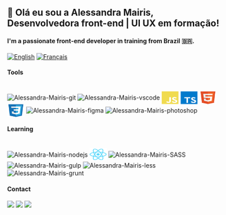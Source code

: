 ## 👋 Olá eu sou a Alessandra Mairis, Desenvolvedora front-end | UI UX em formação!


#### I'm a passionate front-end developer in training from Brazil 🇧🇷.
[![English](https://img.shields.io/badge/English-Intermediary-orange)](https://www.example.com)
[![Français](https://img.shields.io/badge/Français-Intermédiaire-orange)](https://www.example.com)


   ####   Tools
     
<div style="display: inline_block"><br>
   
   <img align="center" alt="Alessandra-Mairis-git" height="30" width="40" src="https://cdn.jsdelivr.net/gh/devicons/devicon@latest/icons/git/git-original-wordmark.svg" />
   <img align="center" alt="Alessandra-Mairis-vscode" height="30" width="40" src="https://cdn.jsdelivr.net/gh/devicons/devicon@latest/icons/vscode/vscode-original.svg" /> 
    <img align="center" alt="Alessandra-Mairis-javascript" height="30" width="40" src="https://raw.githubusercontent.com/devicons/devicon/master/icons/javascript/javascript-plain.svg"/>
  <img align="center" alt="Alessandra-Mairis-Ts" height="30" width="40" src="https://raw.githubusercontent.com/devicons/devicon/master/icons/typescript/typescript-plain.svg"/>
  <img align="center" alt="Alessandra-Mairis-HTML" height="30" width="40" src="https://raw.githubusercontent.com/devicons/devicon/master/icons/html5/html5-original.svg"/>
  <img align="center" alt="Alessandra-Mairis-CSS" height="30" width="40" src="https://raw.githubusercontent.com/devicons/devicon/master/icons/css3/css3-original.svg"/>
   <img align="center" alt="Alessandra-Mairis-figma" height="30" width="40" src="https://cdn.jsdelivr.net/gh/devicons/devicon@latest/icons/figma/figma-original.svg" />
   <img align="center" alt="Alessandra-Mairis-photoshop" height="30" width="40" src="https://cdn.jsdelivr.net/gh/devicons/devicon@latest/icons/photoshop/photoshop-original.svg" />
          

   
   
   #### Learning       
   
<div style="display: inline_block"><br>
   
  <img align="center" alt="Alessandra-Mairis-nodejs" height="30" width="40" src="https://cdn.jsdelivr.net/gh/devicons/devicon@latest/icons/nodejs/nodejs-original.svg" />
  <img align="center" alt="Alessandra-Mairis-React" height="30" width="40" src="https://raw.githubusercontent.com/devicons/devicon/master/icons/react/react-original.svg"/>
   <img align="center" alt="Alessandra-Mairis-SASS" height="30" width="40" src="https://cdn.jsdelivr.net/gh/devicons/devicon@latest/icons/sass/sass-original.svg" />
    <img align="center" alt="Alessandra-Mairis-gulp" height="30" width="40" src="https://cdn.jsdelivr.net/gh/devicons/devicon@latest/icons/gulp/gulp-plain.svg" />
    <img align="center" alt="Alessandra-Mairis-less" height="30" width="40" src="https://cdn.jsdelivr.net/gh/devicons/devicon@latest/icons/less/less-plain-wordmark.svg" />
   <img align="center" alt="Alessandra-Mairis-grunt" height="30" width="40" src="https://cdn.jsdelivr.net/gh/devicons/devicon@latest/icons/grunt/grunt-original-wordmark.svg" />
               
    
                 
</div>
  
  #### Contact
 
<div> 
  <a href="https://instagram.com/alemairis" target="_blank"><img src="https://img.shields.io/badge/-Instagram-%23E4405F?style=for-the-badge&logo=instagram&logoColor=white" target="_blank"></a>
  <a href = "mailto:alesandramairis@gmail.com"><img src="https://img.shields.io/badge/-Gmail-%23333?style=for-the-badge&logo=gmail&logoColor=white" target="_blank"></a>
  <a href="https://www.linkedin.com/in/alessandra-mairis" target="_blank"><img src="https://img.shields.io/badge/-LinkedIn-%230077B5?style=for-the-badge&logo=linkedin&logoColor=white" target="_blank"></a> 
  
</div>

